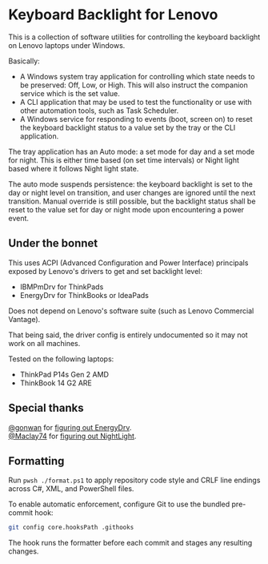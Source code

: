 # Keyboard Backlight for Lenovo

This is a collection of software utilities for controlling the keyboard backlight on Lenovo laptops under Windows.

Basically:

- A Windows system tray application for controlling which state needs to be preserved: Off, Low, or High. This will also instruct the companion service which is the set value.
- A CLI application that may be used to test the functionality or use with other automation tools, such as Task Scheduler.
- A Windows service for responding to events (boot, screen on) to reset the keyboard backlight status to a value set by the tray or the CLI application.

The tray application has an Auto mode: a set mode for day and a set mode for night. This is either time based (on set time intervals) or Night light based where it follows Night light state.

The auto mode suspends persistence: the keyboard backlight is set to the day or night level on transition, and user changes are ignored until the next transition. Manual override is still possible, but the backlight status shall be reset to the value set for day or night mode upon encountering a power event.

## Under the bonnet

This uses ACPI (Advanced Configuration and Power Interface) principals exposed by Lenovo's drivers to get and set backlight level:

- IBMPmDrv for ThinkPads
- EnergyDrv for ThinkBooks or IdeaPads

Does not depend on Lenovo's software suite (such as Lenovo Commercial Vantage).

That being said, the driver config is entirely undocumented so it may not work on all machines.

Tested on the following laptops:

- ThinkPad P14s Gen 2 AMD
- ThinkBook 14 G2 ARE

## Special thanks

[@gonwan](https://github.com/gonwan) for [figuring out EnergyDrv](https://www.gonwan.com/2025/04/11/keyboard-backlight-control-on-lenovo-ideapad-xiaoxin-models/).\
[@Maclay74](https://github.com/Maclay74) for [figuring out NightLight](https://github.com/Maclay74/tiny-screen/blob/main/TinyScreen/Src/Services/NightLight.cs).

## Formatting

Run `pwsh ./format.ps1` to apply repository code style and CRLF line endings across C#, XML, and PowerShell files.

To enable automatic enforcement, configure Git to use the bundled pre-commit hook:

```sh
git config core.hooksPath .githooks
```

The hook runs the formatter before each commit and stages any resulting changes.
